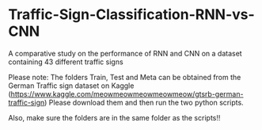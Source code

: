 # Traffic-Sign-Classification-RNN-vs-CNN
A comparative study on the performance of RNN and CNN on a dataset containing 43 different traffic signs

Please note: The folders Train, Test and Meta can be obtained from the German Traffic sign dataset on Kaggle (https://www.kaggle.com/meowmeowmeowmeowmeow/gtsrb-german-traffic-sign)
Please download them and then run the two python scripts. 

Also, make sure the folders are in the same folder as the scripts!!
